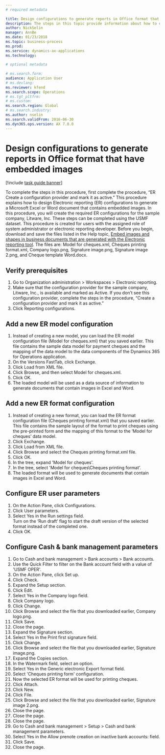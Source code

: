 ```yaml
--- 
# required metadata 
 
title: Design configurations to generate reports in Office format that have embedded images
description: The steps in this topic provide information about how to design Electronic reporting (ER) configurations that generate electronic documents in Microsoft Office formats (Excel and Word) that contain embedded images. 
author: NickSelin
manager: AnnBe 
ms.date: 01/23/2018
ms.topic: business-process 
ms.prod:  
ms.service: dynamics-ax-applications 
ms.technology:  
 
# optional metadata 
 
# ms.search.form:   
audience: Application User 
# ms.devlang:  
ms.reviewer: kfend
ms.search.scope: Operations 
# ms.tgt_pltfrm:  
# ms.custom:  
ms.search.region: Global
# ms.search.industry: 
ms.author: nselin
ms.search.validFrom: 2016-06-30 
ms.dyn365.ops.version: AX 7.0.0 
---
```

# Design configurations to generate reports in Office format that have embedded images

[!include [task guide banner](../../includes/task-guide-banner.md)]

To complete the steps in this procedure, first complete the procedure, “ER Create a configuration provider and mark it as active.” 
This procedure explains how to design Electronic reporting (ER) configurations to generate a Microsoft Excel or Word document that contains embedded images. In this procedure, you will create the required ER configurations for the sample company, Litware, Inc. These steps can be completed using the USMF dataset. 
This procedure is created for users with the assigned role of system administrator or electronic reporting developer. Before you begin, download and save the files listed in the Help topic, [Embed images and shapes in business documents that are generated with the Electronic reporting tool](../electronic-reporting-embed-images-shapes.md). The files are: Model for cheques.xml, Cheques printing format.xml, Company logo.png, Signature image.png, Signature image 2.png, and Cheque template Word.docx.

## Verify prerequisites  
 1. Go to Organization administration > Workspaces > Electronic reporting.  
 2. Make sure that the configuration provider for the sample company, Litware, Inc., is available and marked as Active. If you don’t see this configuration provider, complete the steps in the procedure, “Create a configuration provider and mark it as active.”   
 3. Click Reporting configurations.  
 
## Add a new ER model configuration  
 1. Instead of creating a new model, you can load the ER model configuration file (Model for cheques.xml) that you saved earlier. This file contains the sample data model for payment cheques and the mapping of the data model to the data components of the Dynamics 365 for Operations application.   
 2. On the Versions FastTab, click Exchange.   
 3. Click Load from XML file.  
 4. Click Browse, and then select Model for cheques.xml.   
 5. Click OK.  
 6. The loaded model will be used as a data source of information to generate documents that contain images in Excel and Word.  

## Add a new ER format configuration  
 1. Instead of creating a new format, you can load the ER format configuration file (Cheques printing format.xml) that you saved earlier. This file contains the sample layout of the format to print cheques using the pre-printed form and the mapping of this format to the ‘Model for cheques’ data model.   
 2. Click Exchange.  
 3. Click Load from XML file.  
 4. Click Browse and select the Cheques printing format.xml file.   
 5. Click OK.  
 6. In the tree, expand 'Model for cheques'.  
 7. In the tree, select 'Model for cheques\Cheques printing format'.  
 8. The loaded format will be used to generate documents that contain images in Excel and Word.   

## Configure ER user parameters  
 1. On the Action Pane, click Configurations.  
 2. Click User parameters.  
 3. Select Yes in the Run settings field.  
  Turn on the ‘Run draft’ flag to start the draft version of the selected format instead of the completed one.  
 4. Click OK.  

## Configure Cash & bank management parameters  
 1. Go to Cash and bank management > Bank accounts > Bank accounts.  
 2. Use the Quick Filter to filter on the Bank account field with a value of 'USMF OPER'.  
 3. On the Action Pane, click Set up.  
 4. Click Check.  
 5. Expand the Setup section.  
 6. Click Edit.  
 7. Select Yes in the Company logo field.  
 8. Click Company logo.  
 9. Click Change.  
 10. Click Browse and select the file that you downloaded earlier, Company logo.png.   
 11. Click Save.  
 12. Close the page.  
 13. Expand the Signature section.  
 14. Select Yes in the Print first signature field.  
 15. Click Change.  
 16. Click Browse and select the file that you downloaded earlier, Signature image.png.   
 17. Expand the Copies section.  
 18. In the Watermark field, select an option.  
 19. Select Yes in the Generic electronic Export format field.  
 20. Select 'Cheques printing form' configuration.  
 21. Now the selected ER format will be used for printing cheques.  
 22. Click Attach.  
 23. Click New.  
 24. Click File.  
 25. Click Browse and select the file that you downloaded earlier, Signature image 2.png.   
 26. Close the page.  
 27. Close the page.  
 28. Close the page.  
 29. Go to Cash and bank management > Setup > Cash and bank management parameters.  
 30. Select Yes in the Allow prenote creation on inactive bank accounts: field.  
 31. Click Save.  
 32. Close the page.  
